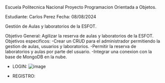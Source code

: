 Escuela Politecnica Nacional
Proyecto Programacion Orientada a Objetos.

Estudiante: Carlos Perez          Fecha: 08/08/2024

Gestión de Aulas y laboratorios de la ESFOT.

Objetivo General: Agilizar la reserva de aulas y laboratorios de la ESFOT. 
Objetivos especificos: -Crear un CRUD para el administrador permitiendo la gestion de aulas, usuarios y laboratorios.
                       -Permitir la reserva de laboratorios y aulas por parte del usuario.
                       -Integrar una conexion con la base de MongoDB en la nube.

- LOGIN:
  ![image](https://github.com/user-attachments/assets/9449eb67-f203-4631-a4c1-d65eeac934d1)

- REGISTRO:
